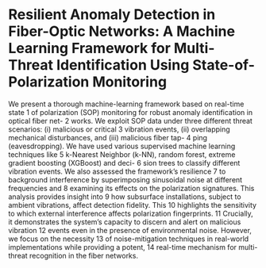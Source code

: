 # Resilient Anomaly Detection in Fiber-Optic Networks: A Machine Learning Framework for Multi-Threat Identification Using State-of-Polarization Monitoring

<p>
  We present a thorough machine-learning framework based on real-time state 1
of polarization (SOP) monitoring for robust anomaly identification in optical fiber net- 2
works. We exploit SOP data under three different threat scenarios: (i) malicious or critical 3
vibration events, (ii) overlapping mechanical disturbances, and (iii) malicious fiber tap- 4
ping (eavesdropping). We have used various supervised machine learning techniques like 5
k-Nearest Neighbor (k-NN), random forest, extreme gradient boosting (XGBoost) and deci- 6
sion trees to classify different vibration events. We also assessed the framework’s resilience 7
to background interference by superimposing sinusoidal noise at different frequencies and 8
examining its effects on the polarization signatures. This analysis provides insight into 9
how subsurface installations, subject to ambient vibrations, affect detection fidelity. This 10
highlights the sensitivity to which external interference affects polarization fingerprints. 11
Crucially, it demonstrates the system’s capacity to discern and alert on malicious vibration 12
events even in the presence of environmental noise. However, we focus on the necessity 13
of noise-mitigation techniques in real-world implementations while providing a potent, 14
real-time mechanism for multi-threat recognition in the fiber networks.
</p>
